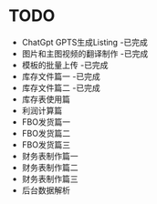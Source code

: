 # TODO
- ChatGpt GPTS生成Listing  -已完成
- 图片和主图视频的翻译制作 -已完成
- 模板的批量上传   -已完成
- 库存文件篇一   -已完成
- 库存文件篇二   -已完成
- 库存表使用篇  
- 利润计算篇
- FBO发货篇一
- FBO发货篇二
- FBO发货篇三
- 财务表制作篇一
- 财务表制作篇二
- 财务表制作篇三
- 后台数据解析
